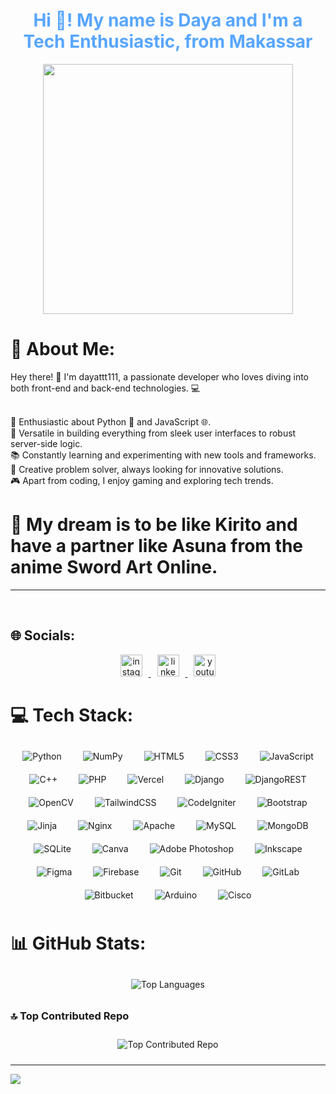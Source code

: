 <h1 align="center" style="color:#58a6ff;">Hi 👋! My name is Daya and I'm a Tech Enthusiastic, from Makassar</h1>

<div align="center">
  <img height="400" src="https://media1.giphy.com/media/2G3akPMOfyOSMnHXxs/source.gif"  />
</div>

  # 💫 About Me:
  
Hey there! 👋 I'm dayattt111, a passionate developer who loves diving into both front-end and back-end technologies. 💻<br><br>

🌟 Enthusiastic about Python 🐍 and JavaScript 🌐.<br>
🔧 Versatile in building everything from sleek user interfaces to robust server-side logic.<br>
📚 Constantly learning and experimenting with new tools and frameworks.<br>
🎨 Creative problem solver, always looking for innovative solutions.<br>
🎮 Apart from coding, I enjoy gaming and exploring tech trends.<br>

<h1>💭 My dream is to be like Kirito and have a partner like Asuna from the anime Sword Art Online.</h1>
<hr><br>

## 🌐 Socials:
<div align="center">
    <a href="https://instagram.com/ur.dayaa" target="_blank">
        <img src="https://img.shields.io/badge/Instagram-%23E4405F.svg?logo=Instagram&logoColor=white" height="35" alt="instagram logo" style="margin: 0 10px;"/>
    </a>
    <a href="https://www.linkedin.com/in/muhammad-amin-hidayat-8b4989289?utm_source=share&utm_campaign=share_via&utm_content=profile&utm_medium=android_app" target="_blank">
        <img src="https://img.shields.io/badge/LinkedIn-%230077B5.svg?logo=linkedin&logoColor=white" height="35" alt="linkedin logo" style="margin: 0 10px;"/>
    </a>
    <a href="https://youtube.com/dayaCoder" target="_blank">
        <img src="https://img.shields.io/badge/YouTube-%23FF0000.svg?logo=YouTube&logoColor=white" height="35" alt="youtube logo" style="margin: 0 10px;"/>
    </a>
</div>

# 💻 Tech Stack:
<div align="center">
    <img src="https://img.shields.io/badge/python-3670A0?style=for-the-badge&logo=python&logoColor=ffdd54" alt="Python" style="margin: 10px 15px;"/>
    <img src="https://img.shields.io/badge/numpy-%23013243.svg?style=for-the-badge&logo=numpy&logoColor=white" alt="NumPy" style="margin: 10px 15px;"/>
    <img src="https://img.shields.io/badge/html5-%23E34F26.svg?style=for-the-badge&logo=html5&logoColor=white" alt="HTML5" style="margin: 10px 15px;"/>
    <img src="https://img.shields.io/badge/css3-%231572B6.svg?style=for-the-badge&logo=css3&logoColor=white" alt="CSS3" style="margin: 10px 15px;"/>
    <img src="https://img.shields.io/badge/javascript-%23323330.svg?style=for-the-badge&logo=javascript&logoColor=%23F7DF1E" alt="JavaScript" style="margin: 10px 15px;"/>
    <img src="https://img.shields.io/badge/c++-%2300599C.svg?style=for-the-badge&logo=c%2B%2B&logoColor=white" alt="C++" style="margin: 10px 15px;"/>
    <img src="https://img.shields.io/badge/php-%23777BB4.svg?style=for-the-badge&logo=php&logoColor=white" alt="PHP" style="margin: 10px 15px;"/>
    <img src="https://img.shields.io/badge/vercel-%23000000.svg?style=for-the-badge&logo=vercel&logoColor=white" alt="Vercel" style="margin: 10px 15px;"/>
    <img src="https://img.shields.io/badge/django-%23092E20.svg?style=for-the-badge&logo=django&logoColor=white" alt="Django" style="margin: 10px 15px;"/>
    <img src="https://img.shields.io/badge/DJANGO-REST-ff1709?style=for-the-badge&logo=django&logoColor=white&color=ff1709&labelColor=gray" alt="DjangoREST" style="margin: 10px 15px;"/>
    <img src="https://img.shields.io/badge/opencv-%23white.svg?style=for-the-badge&logo=opencv&logoColor=white" alt="OpenCV" style="margin: 10px 15px;"/>
    <img src="https://img.shields.io/badge/tailwindcss-%2338B2AC.svg?style=for-the-badge&logo=tailwind-css&logoColor=white" alt="TailwindCSS" style="margin: 10px 15px;"/>
    <img src="https://img.shields.io/badge/CodeIgniter-%23EF4223.svg?style=for-the-badge&logo=codeIgniter&logoColor=white" alt="CodeIgniter" style="margin: 10px 15px;"/>
    <img src="https://img.shields.io/badge/Bootstrap-%238511FA.svg?style=for-the-badge&logo=bootstrap&logoColor=white" alt="Bootstrap" style="margin: 10px 15px;"/>
    <img src="https://img.shields.io/badge/jinja-white.svg?style=for-the-badge&logo=jinja&logoColor=black" alt="Jinja" style="margin: 10px 15px;"/>
    <img src="https://img.shields.io/badge/nginx-%23009639.svg?style=for-the-badge&logo=nginx&logoColor=white" alt="Nginx" style="margin: 10px 15px;"/>
    <img src="https://img.shields.io/badge/apache-%23D42029.svg?style=for-the-badge&logo=apache&logoColor=white" alt="Apache" style="margin: 10px 15px;"/>
    <img src="https://img.shields.io/badge/mysql-4479A1.svg?style=for-the-badge&logo=mysql&logoColor=white" alt="MySQL" style="margin: 10px 15px;"/>
    <img src="https://img.shields.io/badge/MongoDB-%234ea94b.svg?style=for-the-badge&logo=mongodb&logoColor=white" alt="MongoDB" style="margin: 10px 15px;"/>
    <img src="https://img.shields.io/badge/sqlite-%2307405e.svg?style=for-the-badge&logo=sqlite&logoColor=white" alt="SQLite" style="margin: 10px 15px;"/>
    <img src="https://img.shields.io/badge/Canva-%2300C4CC.svg?style=for-the-badge&logo=Canva&logoColor=white" alt="Canva" style="margin: 10px 15px;"/>
    <img src="https://img.shields.io/badge/adobe%20photoshop-%2331A8FF.svg?style=for-the-badge&logo=adobe%20photoshop&logoColor=white" alt="Adobe Photoshop" style="margin: 10px 15px;"/>
    <img src="https://img.shields.io/badge/Inkscape-e0e0e0?style=for-the-badge&logo=inkscape&logoColor=080A13" alt="Inkscape" style="margin: 10px 15px;"/>
    <img src="https://img.shields.io/badge/figma-%23F24E1E.svg?style=for-the-badge&logo=figma&logoColor=white" alt="Figma" style="margin: 10px 15px;"/>
    <img src="https://img.shields.io/badge/firebase-a08021?style=for-the-badge&logo=firebase&logoColor=ffcd34" alt="Firebase" style="margin: 10px 15px;"/>
    <img src="https://img.shields.io/badge/git-%23F05033.svg?style=for-the-badge&logo=git&logoColor=white" alt="Git" style="margin: 10px 15px;"/>
    <img src="https://img.shields.io/badge/github-%23121011.svg?style=for-the-badge&logo=github&logoColor=white" alt="GitHub" style="margin: 10px 15px;"/>
    <img src="https://img.shields.io/badge/gitlab-%23181717.svg?style=for-the-badge&logo=gitlab&logoColor=white" alt="GitLab" style="margin: 10px 15px;"/>
    <img src="https://img.shields.io/badge/bitbucket-%230047B3.svg?style=for-the-badge&logo=bitbucket&logoColor=white" alt="Bitbucket" style="margin: 10px 15px;"/>
    <img src="https://img.shields.io/badge/-Arduino-00979D?style=for-the-badge&logo=Arduino&logoColor=white" alt="Arduino" style="margin: 10px 15px;"/>
    <img src="https://img.shields.io/badge/cisco-%23049fd9.svg?style=for-the-badge&logo=cisco&logoColor=black" alt="Cisco" style="margin: 10px 15px;"/>
</div>

# 📊 GitHub Stats:
<div align="center">
    <img src="https://github-readme-stats.vercel.app/api/top-langs/?username=dayattt111&theme=calm_pink&hide_border=true&include_all_commits=true&count_private=false&layout=compact" alt="Top Languages" style="margin: 10px 15px;"/>
  
</div>

### 🔝 Top Contributed Repo
<div align="center">
    <img src="https://github-contributor-stats.vercel.app/api?username=dayattt111&limit=5&theme=calm_pink&combine_all_yearly_contributions=true" alt="Top Contributed Repo" style="margin: 10px 15px;"/>
</div>

---
[![](https://visitcount.itsvg.in/api?id=dayattt111&icon=1&color=7)](https://visitcount.itsvg.in)

<!-- Proudly created with GPRM ( https://gprm.itsvg.in ) -->
